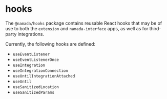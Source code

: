 # hooks

The `@namada/hooks` package contains reusable React hooks that may be of use to both the `extension` and `namada-interface` apps,
as well as for third-party integrations.

Currently, the following hooks are defined:

- `useEventListener`
- `useEventListenerOnce`
- `useIntegration`
- `useIntegrationConnection`
- `useUntilIntegrationAttached`
- `useUntil`
- `useSanitizedLocation`
- `useSanitizedParams`
